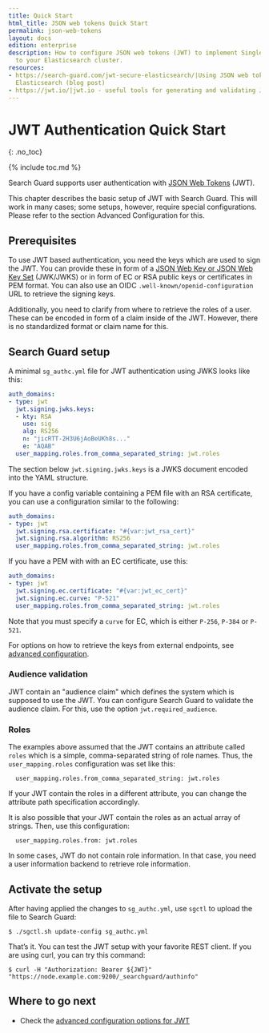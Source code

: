```yaml
---
title: Quick Start
html_title: JSON web tokens Quick Start
permalink: json-web-tokens
layout: docs
edition: enterprise
description: How to configure JSON web tokens (JWT) to implement Single-Sign-On access
  to your Elasticsearch cluster.
resources:
- https://search-guard.com/jwt-secure-elasticsearch/|Using JSON web tokens to secure
  Elasticsearch (blog post)
- https://jwt.io/|jwt.io - useful tools for generating and validating JWT (website)
---
```

<!---
Copyright 2022 floragunn GmbH
-->

# JWT Authentication Quick Start
{: .no_toc}

{% include toc.md %}

Search Guard supports user authentication with [JSON Web Tokens](https://jwt.io/introduction) (JWT). 

This chapter describes the basic setup of JWT with Search Guard. This will work in many cases; some setups, however, require special configurations. Please refer to the section Advanced Configuration for this.

## Prerequisites

To use JWT based authentication, you need the keys which are used to sign the JWT. You can provide these in form of a [JSON Web Key or JSON Web Key Set](https://datatracker.ietf.org/doc/html/rfc7517) (JWK/JWKS) or in form of EC or RSA public keys or certificates in PEM format. You can also use an OIDC `.well-known/openid-configuration` URL to retrieve the signing keys. 

Additionally, you need to clarify from where to retrieve the roles of a user. These can be encoded in form of a claim inside of the JWT. However, there is no standardized format or claim name for this.

## Search Guard setup

A minimal `sg_authc.yml` file for JWT authentication using JWKS looks like this:

```yaml
auth_domains:
- type: jwt
  jwt.signing.jwks.keys:
  - kty: RSA
    use: sig
    alg: RS256
    n: "jicRTT-2H3U6jAoBeUKh8s..."
    e: "AQAB"
  user_mapping.roles.from_comma_separated_string: jwt.roles
```

The section below `jwt.signing.jwks.keys` is a JWKS document encoded into the YAML structure.

If you have a config variable containing a PEM file with an RSA certificate, you can use a configuration similar to the following:

```yaml
auth_domains:
- type: jwt
  jwt.signing.rsa.certificate: "#{var:jwt_rsa_cert}"
  jwt.signing.rsa.algorithm: RS256
  user_mapping.roles.from_comma_separated_string: jwt.roles
```

If you have a PEM with with an EC certificate, use this:

```yaml
auth_domains:
- type: jwt
  jwt.signing.ec.certificate: "#{var:jwt_ec_cert}"
  jwt.signing.ec.curve: "P-521"
  user_mapping.roles.from_comma_separated_string: jwt.roles
```

Note that you must specify a `curve` for EC, which is either `P-256`, `P-384` or `P-521`. 

For options on how to retrieve the keys from external endpoints, see [advanced configuration](json-web-tokens-advanced).

### Audience validation

JWT contain an "audience claim" which defines the system which is supposed to use the JWT. You can
configure Search Guard to validate the audience claim. For this, use the option `jwt.required_audience`. 

### Roles

The examples above assumed that the JWT contains an attribute called `roles` which is a simple, comma-separated string of role names. Thus, the `user_mapping.roles` configuration was set like this:

```
  user_mapping.roles.from_comma_separated_string: jwt.roles
```

If your JWT contain the roles in a different attribute, you can change the attribute path specification accordingly. 

It is also possible that your JWT contain the roles as an actual array of strings. Then, use this configuration:

```
  user_mapping.roles.from: jwt.roles
```

In some cases, JWT do not contain role information. In that case, you need a user information backend to retrieve role information.


## Activate the setup

After having applied the changes to `sg_authc.yml`, use `sgctl` to upload the file to Search Guard:

```
$ ./sgctl.sh update-config sg_authc.yml
```

That’s it. You can test the JWT setup with your favorite REST client. If you are using curl, you can try this command:

```
$ curl -H "Authorization: Bearer ${JWT}" "https://node.example.com:9200/_searchguard/authinfo"
```


## Where to go next

* Check the  [advanced configuration options for JWT](json-web-tokens-advanced)